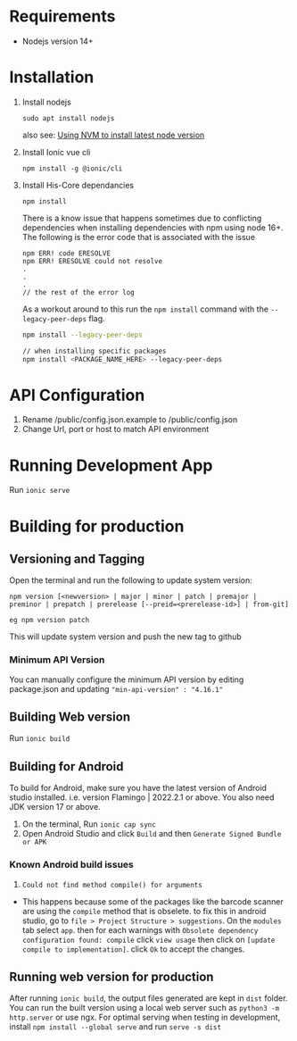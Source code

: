 # Requirements

- Nodejs version 14+

# Installation

1. Install nodejs

    `sudo apt install nodejs`

    also see: [Using NVM to install latest node version](https://www.digitalocean.com/community/tutorials/how-to-install-node-js-on-ubuntu-18-04)

2. Install Ionic vue cli

    `npm install -g @ionic/cli`

3. Install His-Core dependancies

    `npm install`

    There is a know issue that happens sometimes due to conflicting dependencies when installing dependencies with npm using node 16+. The following is the error code that is associated with the issue

    ```
    npm ERR! code ERESOLVE
    npm ERR! ERESOLVE could not resolve
    .
    .
    .
    // the rest of the error log
    ```

    As a workout around to this run the `npm install` command with the `--legacy-peer-deps` flag.

    ```bash
    npm install --legacy-peer-deps

    // when installing specific packages
    npm install <PACKAGE_NAME_HERE> --legacy-peer-deps
    ```

# API Configuration

1. Rename /public/config.json.example to /public/config.json
2. Change Url, port or host to match API environment

# Running Development App

Run `ionic serve`

# Building for production

## Versioning and Tagging

Open the terminal and run the following to update system version:
```
npm version [<newversion> | major | minor | patch | premajor | preminor | prepatch | prerelease [--preid=<prerelease-id>] | from-git]

eg npm version patch
```

This will update system version and push the new tag to github

### Minimum API Version
You can manually configure the minimum API version by editing package.json and updating
`"min-api-version" : "4.16.1"`

## Building Web version

Run `ionic build`

## Building for Android

To build for Android, make sure you have the latest version of Android studio installed. i.e. version Flamingo | 2022.2.1 or above.
You also need JDK version 17 or above.

1. On the terminal, Run `ionic cap sync`
2. Open Android Studio and click `Build` and then `Generate Signed Bundle or APK`

### Known Android build issues
1. `Could not find method compile() for arguments`
- This happens because some of the packages like the barcode scanner are using the `compile` method that is obselete. to fix this in android studio, go to `file > Project Structure > suggestions`.
On the `modules` tab select `app`. then for each warnings with `Obsolete dependency configuration found: compile` click `view usage` then click on `[update compile to implementation]`. click `Ok` to accept the changes.

## Running web version for production
After running `ionic build`, the output files generated are kept in `dist` folder.
You can run the built version using a local web server such as `python3 -m http.server` or use ngx. For optimal serving when testing in development, install `npm install --global serve` and run `serve -s dist`
